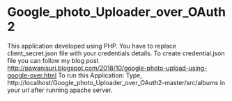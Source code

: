 # Google_photo_Uploader_over_OAuth2

This application developed using PHP.
You have to replace client_secret.json file with your credentials details.
To create credential.json file you can follow my blog post
http://pawanisuri.blogspot.com/2018/10/google-photo-upload-using-google-over.html
To run this Application:
Type, http://localhost/Google_photo_Uploader_over_OAuth2-master/src/albums in your url after running apache server.

